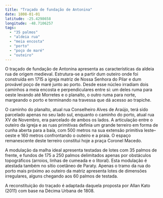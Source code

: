 ```yaml
---
title: "Traçado de fundação de Antonina"
date: 1808-01-01
latitude: -25.4298658
longitude: -48.7106257
tags:
  - "35 palmos"
  - "aldeia rua"
  - "meia encosta"
  - "porto"
  - "poço de maré"
  - "outeiro"
---
```


O traçado de fundação de Antonina apresenta as características da aldeia
rua de origem medieval. Estrutura-se a partir dum outeiro onde foi
construída em 1715 a igreja matriz de Nossa Senhora do Pilar e dum
provável poço de maré junto ao porto. Desde esse núcleo irradiam dois
caminhos a meia encosta e perpendiculares entre si: um deles ruma para
oeste levando até Morretes e o planalto, o outro ruma para norte,
margeando o porto e terminando na travessa que dá acesso ao trapiche.

O caminho do planalto, atual rua Conselheiro Alves de Araújo, terá sido
parcelado apenas no seu lado sul, enquanto o caminho do porto, atual rua
XV de Novembro, era parcelado de ambos os lados. A articulação entre o
outeiro da igreja e as ruas primitivas definia um grande terreiro em
forma de cunha aberta para a baía, com 500 metros na sua extensão
primitiva leste–oeste e 160 metros confrontando o outeiro e a praia. O
espaço remanescente deste terreiro constitui hoje a praça Coronel
Macedo.

A modulação da malha ideal apresenta testadas de lotes com 35 palmos de
frente, e fundos de 175 a 250 palmos delimitados apenas por obstáculos
topográficos (arroios, linhas de cumeada e o litoral). Esta modulação é
atestada também no sítio coetâneo de Paraty. Apenas o tramo da rua do
porto mais próximo ao outeiro da matriz apresenta lotes de dimensões
irregulares, alguns chegando aos 60 palmos de testada.

A reconstituição do traçado é adaptada daquela proposta por Allan
Kato (2011) com base na Décima Urbana de 1808.


